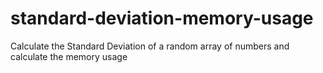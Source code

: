 # standard-deviation-memory-usage
 Calculate the Standard Deviation of a random array of numbers and calculate the memory usage
